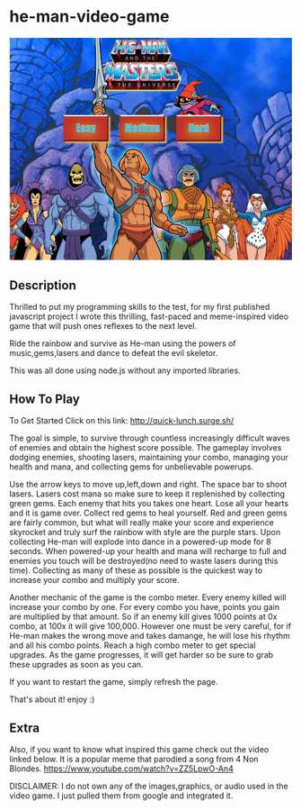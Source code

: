 # he-man-video-game




![Main Menu](screenshots/titleScreen.PNG)

## Description  
Thrilled to put my programming skills to the test, for my first published javascript project I wrote this thrilling, fast-paced and meme-inspired video game that will push ones reflexes to the next level. 



Ride the rainbow and survive as He-man using the powers of music,gems,lasers and dance to defeat the evil skeletor. 

This was all done using node.js without any imported libraries.

## How To Play
To Get Started Click on this link:
http://quick-lunch.surge.sh/

The goal is simple, to survive through countless increasingly difficult waves of enemies and obtain the highest score possible. The gameplay involves dodging enemies, shooting lasers, maintaining your combo, managing your health and mana, and collecting gems for unbelievable powerups. 

Use the arrow keys to move up,left,down and right. The space bar to shoot lasers. Lasers cost mana so make sure to keep it replenished by collecting green gems. Each enemy that hits you takes one heart. Lose all your hearts and it is game over. Collect red gems to heal yourself. Red and green gems are fairly common, but what will really make your score and experience skyrocket and truly surf the rainbow with style are the purple stars. Upon collecting He-man will explode into dance in a powered-up mode for 8 seconds. When powered-up your health and mana will recharge to full and enemies you touch will be destroyed(no need to waste lasers during this time). Collecting as many of these as possible is the quickest way to increase your combo and multiply your score. 

Another mechanic of the game is the combo meter. Every enemy killed will increase your combo by one. For every combo you have, points you gain are multiplied by that amount. So if an enemy kill gives 1000 points at 0x combo, at 100x it will give 100,000. However one must be very careful, for if He-man makes the wrong move and takes damange, he will lose his rhythm and all his combo points. Reach a high combo meter to get special upgrades. As the game progresses, it will get harder so be sure to grab these upgrades as soon as you can.

If you want to restart the game, simply refresh the page.

That's about it! enjoy :)

## Extra

Also, if you want to know what inspired this game check out the video linked below. It is a popular meme that parodied a song from 4 Non Blondes. 
https://www.youtube.com/watch?v=ZZ5LpwO-An4


DISCLAIMER: I do not own any of the images,graphics, or audio used in the video game. I just pulled them from google and integrated it. 



